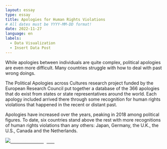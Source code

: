```yaml
---
layout: essay
type: essay
title: Apologies for Human Rights Violations
# All dates must be YYYY-MM-DD format!
date: 2022-11-27
language: en
labels:
  - Data Visualization
  - Insert Data Post
---
```


While apologies between individuals are quite complex, political apologies are even more difficult. Many countries struggle with how to deal with past wrong doings.

The Political Apologies across Cultures research project funded by the European Research Council put together a database of the 366 apologies that do exist from states or state representatives around the world. Each apology included arrived there through some recognition for human rights violations that happened in the recent or distant past.

Apologies have increased over the years, peaking in 2018 among political figures. To date, six countries stand above the rest with more recognitions of human rights violations than any others: Japan, Germany, the U.K., the U.S., Canada and the Netherlands.

<a href="https://www.instagram.com/p/ClMQDZsj9Er/?igshid=MDJmNzVkMjY=" class="ui attached segment">
  <img class="ui centered medium image" src="https://raw.githubusercontent.com/duygudgd/insert-data/main/dataviz-archive/apologies-for-human-rights-violations/ApologiesForHRV-1.png">
</a>
<a href="https://www.instagram.com/p/ClMQDZsj9Er/?igshid=MDJmNzVkMjY=" class="ui bottom attached black label">
  <span style="color: #fafafa; font-family: 'Source Code Pro', monospace;"> <i class="large instagram icon"></i>See on Instagram </span>
</a>

